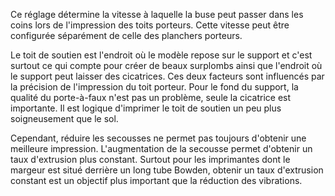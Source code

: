 Ce réglage détermine la vitesse à laquelle la buse peut passer dans les coins lors de l'impression des toits porteurs. Cette vitesse peut être configurée séparément de celle des planchers porteurs.

Le toit de soutien est l'endroit où le modèle repose sur le support et c'est surtout ce qui compte pour créer de beaux surplombs ainsi que l'endroit où le support peut laisser des cicatrices. Ces deux facteurs sont influencés par la précision de l'impression du toit porteur. Pour le fond du support, la qualité du porte-à-faux n'est pas un problème, seule la cicatrice est importante. Il est logique d'imprimer le toit de soutien un peu plus soigneusement que le sol.

Cependant, réduire les secousses ne permet pas toujours d'obtenir une meilleure impression. L'augmentation de la secousse permet d'obtenir un taux d'extrusion plus constant. Surtout pour les imprimantes dont le margeur est situé derrière un long tube Bowden, obtenir un taux d'extrusion constant est un objectif plus important que la réduction des vibrations.
